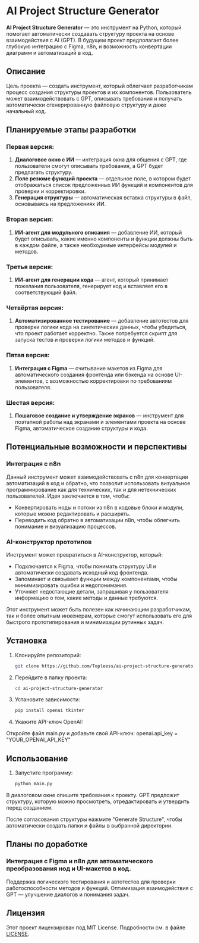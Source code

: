 # AI Project Structure Generator

**AI Project Structure Generator** — это инструмент на Python, который помогает автоматически создавать структуру проекта на основе взаимодействия с AI (GPT). В будущем проект предполагает более глубокую интеграцию с Figma, n8n, и возможность конвертации диаграмм и автоматизаций в код. 

## Описание

Цель проекта — создать инструмент, который облегчает разработчикам процесс создания структуры проектов и их компонентов. Пользователь может взаимодействовать с GPT, описывать требования и получать автоматически сгенерированную файловую структуру и даже начальный код.

## Планируемые этапы разработки

### Первая версия:
1. **Диалоговое окно с ИИ** — интеграция окна для общения с GPT, где пользователи смогут описывать требования, а GPT будет предлагать структуру.
2. **Поле резюме функций проекта** — отдельное поле, в котором будет отображаться список предложенных ИИ функций и компонентов для проверки и корректировки.
3. **Генерация структуры** — автоматическая вставка структуры в файл, основываясь на предложениях ИИ.

### Вторая версия:
1. **ИИ-агент для модульного описания** — добавление ИИ, который будет описывать, какие именно компоненты и функции должны быть в каждом файле, а также необходимые интерфейсы модулей и методов.

### Третья версия:
1. **ИИ-агент для генерации кода** — агент, который принимает пожелания пользователя, генерирует код и вставляет его в соответствующий файл. 

### Четвёртая версия:
1. **Автоматизированное тестирование** — добавление автотестов для проверки логики кода на синтетических данных, чтобы убедиться, что проект работает корректно. Также потребуется скрипт для запуска тестов и проверки логики методов и функций.

### Пятая версия:
1. **Интеграция с Figma** — считывание макетов из Figma для автоматического создания фронтенда или бэкенда на основе UI-элементов, с возможностью корректировки по требованиям пользователя.

### Шестая версия:
1. **Пошаговое создание и утверждение экранов** — инструмент для поэтапной работы над экранами и элементами проекта на основе Figma, автоматическое создание структуры и кода.

## Потенциальные возможности и перспективы

### Интеграция с n8n
Данный инструмент может взаимодействовать с n8n для конвертации автоматизаций в код и обратно, что позволит использовать визуальное программирование как для технических, так и для нетехнических пользователей. Идея заключается в том, чтобы:
- Конвертировать ноды и потоки из n8n в кодовые блоки и модули, которые можно редактировать и расширять.
- Переводить код обратно в автоматизации n8n, чтобы облегчить понимание и визуализацию процессов.

### AI-конструктор прототипов
Инструмент может превратиться в AI-конструктор, который:
- Подключается к Figma, чтобы понимать структуру UI и автоматически создавать исходный код фронтенда.
- Запоминает и связывает функции между компонентами, чтобы минимизировать ошибки и недопонимания.
- Уточняет недостающие детали, запрашивая у пользователя информацию о том, какие методы и данные требуются.

Этот инструмент может быть полезен как начинающим разработчикам, так и более опытным инженерам, которые смогут использовать его для быстрого прототипирования и минимизации рутинных задач.

## Установка

1. Клонируйте репозиторий:
   ```bash
   git clone https://github.com/Topleess/ai-project-structure-generator.git
2. Перейдите в папку проекта:

   ```bash
   cd ai-project-structure-generator
3. Установите зависимости:

   ```bash
   pip install openai tkinter
4. Укажите API-ключ OpenAI:

Откройте файл main.py и добавьте свой API-ключ: openai.api_key = "YOUR_OPENAI_API_KEY"

## Использование
1. Запустите программу:

   ```bash
   python main.py

В диалоговом окне опишите требования к проекту. GPT предложит структуру, которую можно просмотреть, отредактировать и утвердить перед созданием.

После согласования структуры нажмите "Generate Structure", чтобы автоматически создать папки и файлы в выбранной директории.

## Планы по доработке
### Интеграция с Figma и n8n для автоматического преобразования нод и UI-макетов в код.
Поддержка логического тестирования и автотестов для проверки работоспособности методов и функций.
Оптимизация взаимодействия с GPT — улучшение диалогов и понимания задач.
## Лицензия
Этот проект лицензирован под MIT License. Подробности см. в файле [LICENSE](LICENSE).
